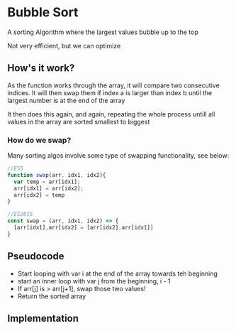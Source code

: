 # Bubble Sort
<p>A sorting Algorithm where the largest values bubble up to the top</p>
<p>Not very efficient, but we can optimize</p>

## How's it work?
<p>As the function works through the array, it will compare two consecutive indices. It will then swap them if index a is larger than index b until the largest number is at the end of the array</p>
<p>It then does this again, and again, repeating the whole process untill all values in the array are sorted smallest to biggest
</p>

### How do we swap?
<p> Many sorting algos involve some type of swapping functionality, see below: </p>

```js
//ES5
function swap(arr, idx1, idx2){
  var temp = arr[idx1];
  arr[idx1] = arr[idx2];
  arr[idx2] = temp
}

//ES2015
const swap = (arr, idx1, idx2) => {
  [arr[idx1],arr[idx2] = [arr[idx2],arr[idx1]]
}
```

## Pseudocode
- Start looping with var i at the end of the array towards teh beginning
- start an inner loop with var j from the beginning, i - 1
- If arr[j] is > arr[j+1], swap those two values!
- Return the sorted array

## Implementation
